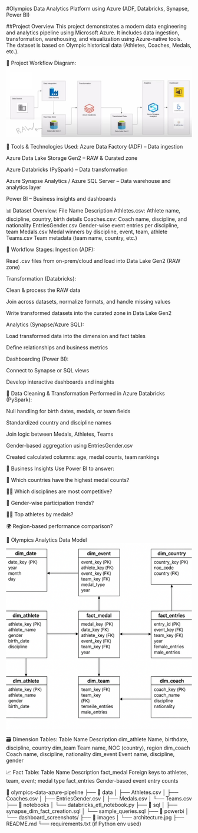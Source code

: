 #Olympics Data Analytics Platform using Azure (ADF, Databricks, Synapse, Power BI)

##Project Overview
This project demonstrates a modern data engineering and analytics pipeline using Microsoft Azure. It includes data ingestion, transformation, warehousing, and visualization using Azure-native tools. The dataset is based on Olympic historical data (Athletes, Coaches, Medals, etc.).

🔄 Project Workflow Diagram:
![Project Workflow Diagram:](Architecture.JPG)

🔧 Tools & Technologies Used:
Azure Data Factory (ADF) – Data ingestion

Azure Data Lake Storage Gen2 – RAW & Curated zone

Azure Databricks (PySpark) – Data transformation

Azure Synapse Analytics / Azure SQL Server – Data warehouse and analytics layer

Power BI – Business insights and dashboards

📊 Dataset Overview:
File Name	Description
Athletes.csv: Athlete name, discipline, country, birth details
Coaches.csv: Coach name, discipline, and nationality
EntriesGender.csv	Gender-wise event entries per discipline, team
Medals.csv	Medal winners by discipline, event, team, athlete
Teams.csv	Team metadata (team name, country, etc.)

🔁 Workflow Stages:
Ingestion (ADF):

Read .csv files from on-prem/cloud and load into Data Lake Gen2 (RAW zone)

Transformation (Databricks):

Clean & process the RAW data

Join across datasets, normalize formats, and handle missing values

Write transformed datasets into the curated zone in Data Lake Gen2

Analytics (Synapse/Azure SQL):

Load transformed data into the dimension and fact tables

Define relationships and business metrics

Dashboarding (Power BI):

Connect to Synapse or SQL views

Develop interactive dashboards and insights

🧹 Data Cleaning & Transformation
Performed in Azure Databricks (PySpark):

Null handling for birth dates, medals, or team fields

Standardized country and discipline names

Join logic between Medals, Athletes, Teams

Gender-based aggregation using EntriesGender.csv

Created calculated columns: age, medal counts, team rankings

🧠 Business Insights
Use Power BI to answer:

🥇 Which countries have the highest medal counts?

👨‍💻 Which disciplines are most competitive?

🎯 Gender-wise participation trends?

🧑‍🦰 Top athletes by medals?

🌍 Region-based performance comparison?

🧱 Olympics Analytics Data Model
   ![Data Model](DML_Diagram.png)

🗃️ Dimension Tables:
Table Name	Description
dim_athlete	Name, birthdate, discipline, country
dim_team	Team name, NOC (country), region
dim_coach	Coach name, discipline, nationality
dim_event	Event name, discipline, gender

📈 Fact Table:
Table Name	Description
fact_medal	Foreign keys to athletes, team, event; medal type
fact_entries	Gender-based event entry counts


📁 olympics-data-azure-pipeline
├── 📂 data
│   ├── Athletes.csv
│   ├── Coaches.csv
│   ├── EntriesGender.csv
│   ├── Medals.csv
│   └── Teams.csv
├── 📂 notebooks
│   └── databricks_etl_notebook.py
├── 📂 sql
│   ├── synapse_dim_fact_creation.sql
│   └── sample_queries.sql
├── 📂 powerbi
│   └── dashboard_screenshots/
├── 📂 images
│   └── architecture.jpg
├── README.md
└── requirements.txt (if Python env used)



                            
